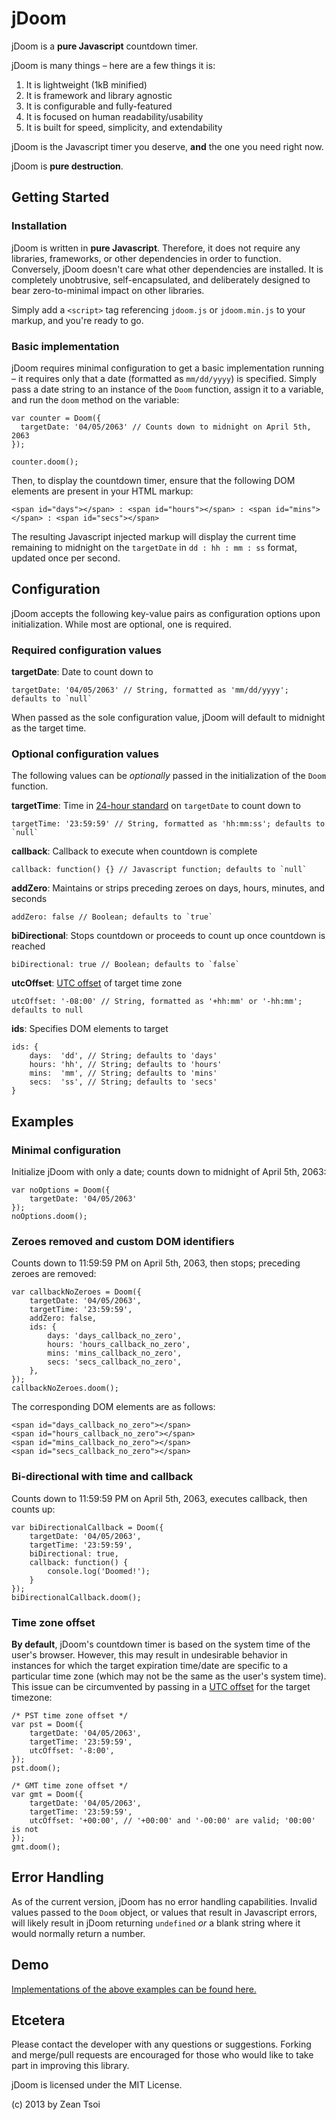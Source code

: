 # jDoom

jDoom is a __pure Javascript__ countdown timer.

jDoom is many things – here are a few things it is:

1. It is lightweight (1kB minified)
2. It is framework and library agnostic
3. It is configurable and fully-featured
4. It is focused on human readability/usability
5. It is built for speed, simplicity, and extendability

jDoom is the Javascript timer you deserve, __and__ the one you need right now.

jDoom is __pure destruction__.

## Getting Started

### Installation

jDoom is written in __pure Javascript__. Therefore, it does not require any libraries, frameworks, or other dependencies in order to function. Conversely, jDoom doesn't care what other dependencies are installed. It is completely unobtrusive, self-encapsulated, and deliberately designed to bear zero-to-minimal impact on other libraries.

Simply add a `<script>` tag referencing `jdoom.js` or `jdoom.min.js` to your markup, and you're ready to go.

### Basic implementation

jDoom requires minimal configuration to get a basic implementation running – it requires only that a date (formatted as `mm/dd/yyyy`) is specified. Simply pass a date string to an instance of the `Doom` function, assign it to a variable, and run the `doom` method on the variable:

    var counter = Doom({
      targetDate: '04/05/2063' // Counts down to midnight on April 5th, 2063
    });
    
    counter.doom();

Then, to display the countdown timer, ensure that the following DOM elements are present in your HTML markup:

	<span id="days"></span> : <span id="hours"></span> : <span id="mins"></span> : <span id="secs"></span>

The resulting Javascript injected markup will display the current time remaining to midnight on the `targetDate` in `dd : hh : mm : ss` format, updated once per second.

## Configuration

jDoom accepts the following key-value pairs as configuration options upon initialization. While most are optional, one is required.

### Required configuration values

__targetDate__: Date to count down to

    targetDate: '04/05/2063' // String, formatted as 'mm/dd/yyyy'; defaults to `null`

When passed as the sole configuration value, jDoom will default to midnight as the target time.

### Optional configuration values

The following values can be _optionally_ passed in the initialization of the `Doom` function.

__targetTime__: Time in [24-hour standard](http://en.wikipedia.org/wiki/24-hour_clock) on `targetDate` to count down to

    targetTime: '23:59:59' // String, formatted as 'hh:mm:ss'; defaults to `null`

__callback__: Callback to execute when countdown is complete

    callback: function() {} // Javascript function; defaults to `null`

__addZero__: Maintains or strips preceding zeroes on days, hours, minutes, and seconds

    addZero: false // Boolean; defaults to `true`

__biDirectional__: Stops countdown or proceeds to count up once countdown is reached

    biDirectional: true // Boolean; defaults to `false`

__utcOffset__: [UTC offset](http://en.wikipedia.org/wiki/Time_zone#List_of_UTC_offsets) of target time zone

    utcOffset: '-08:00' // String, formatted as '+hh:mm' or '-hh:mm'; defaults to null

__ids__: Specifies DOM elements to target

	ids: {
		days:  'dd', // String; defaults to 'days'
		hours: 'hh', // String; defaults to 'hours'
		mins:  'mm', // String; defaults to 'mins'
		secs:  'ss', // String; defaults to 'secs'
	}


## Examples

### Minimal configuration

Initialize jDoom with only a date; counts down to midnight of April 5th, 2063:

	var noOptions = Doom({
		targetDate: '04/05/2063'
	});
	noOptions.doom();

### Zeroes removed and custom DOM identifiers

Counts down to 11:59:59 PM on April 5th, 2063, then stops; preceding zeroes are removed:

	var callbackNoZeroes = Doom({
		targetDate: '04/05/2063',
		targetTime: '23:59:59',
		addZero: false,
		ids: {
			days: 'days_callback_no_zero',
			hours: 'hours_callback_no_zero',
			mins: 'mins_callback_no_zero',
			secs: 'secs_callback_no_zero',
		},
	});
	callbackNoZeroes.doom();

The corresponding DOM elements are as follows:

	<span id="days_callback_no_zero"></span>
	<span id="hours_callback_no_zero"></span>
	<span id="mins_callback_no_zero"></span>
	<span id="secs_callback_no_zero"></span>

### Bi-directional with time and callback

Counts down to 11:59:59 PM on April 5th, 2063, executes callback, then counts up:

	var biDirectionalCallback = Doom({
		targetDate: '04/05/2063',
		targetTime: '23:59:59',
		biDirectional: true,
		callback: function() {
			console.log('Doomed!');
		}
	});
	biDirectionalCallback.doom();

### Time zone offset

__By default__, jDoom's countdown timer is based on the system time of the user's browser. However, this may result in undesirable behavior in instances for which the target expiration time/date are specific to a particular time zone (which may not be the same as the user's system time). This issue can be circumvented by passing in a [UTC offset](http://en.wikipedia.org/wiki/Time_zone#List_of_UTC_offsets) for the target timezone:

	/* PST time zone offset */
	var pst = Doom({
		targetDate: '04/05/2063',
		targetTime: '23:59:59',
		utcOffset: '-8:00',
	});
	pst.doom();

	/* GMT time zone offset */
	var gmt = Doom({
		targetDate: '04/05/2063',
		targetTime: '23:59:59',
		utcOffset: '+00:00', // '+00:00' and '-00:00' are valid; '00:00' is not
	});
	gmt.doom();

## Error Handling

As of the current version, jDoom has no error handling capabilities. Invalid values passed to the `Doom` object, or values that result in Javascript errors, will likely result in jDoom returning `undefined` _or_ a blank string where it would normally return a number.

## Demo

[Implementations of the above examples can be found here.](http://zeantsoi.com/jdoom)

## Etcetera

Please contact the developer with any questions or suggestions. Forking and merge/pull requests are encouraged for those who would like to take part in improving this library.

jDoom is licensed under the MIT License.

(c) 2013 by Zean Tsoi